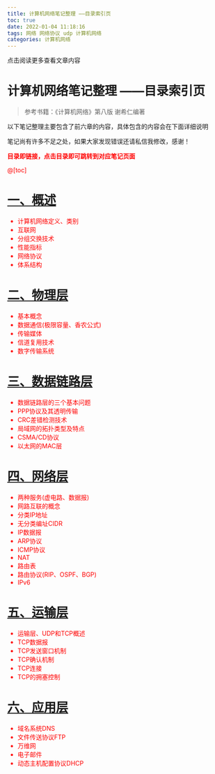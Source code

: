 ```yaml
---
title: 计算机网络笔记整理 ——目录索引页
toc: true
date: 2022-01-04 11:18:16
tags: 网络 网络协议 udp 计算机网络
categories: 计算机网络
---
```


​​点击阅读更多查看文章内容<!--more-->

# 计算机网络笔记整理 ——目录索引页
> 参考书籍：《计算机网络》第八版 谢希仁编著

以下笔记整理主要包含了前六章的内容，具体包含的内容会在下面详细说明

笔记尚有许多不足之处，如果大家发现错误还请私信我修改，感谢！

<font color="red">**目录即链接，点击目录即可跳转到对应笔记页面**<font>

@[toc]


# [一、概述](https://blog.csdn.net/shn111/article/details/122223595?spm=1001.2014.3001.5501)
- 计算机网络定义、类别
- 互联网
- 分组交换技术
- 性能指标
- 网络协议
- 体系结构

# [二、物理层](https://blog.csdn.net/shn111/article/details/122277526?spm=1001.2014.3001.5501)
- 基本概念
- 数据通信(极限容量、香农公式)
- 传输媒体
- 信道复用技术
- 数字传输系统
# [三、数据链路层](https://blog.csdn.net/shn111/article/details/122279393?spm=1001.2014.3001.5501)
- 数据链路层的三个基本问题
- PPP协议及其透明传输
- CRC差错检测技术
- 局域网的拓扑类型及特点
- CSMA/CD协议
- 以太网的MAC层

# [四、网络层](https://blog.csdn.net/shn111/article/details/122286661?spm=1001.2014.3001.5501)
- 两种服务(虚电路、数据报)
- 网路互联的概念
- 分类IP地址
- 无分类编址CIDR
- IP数据报
- ARP协议
- ICMP协议
- NAT
- 路由表
- 路由协议(RIP、OSPF、BGP)
- IPv6

# [五、运输层](https://blog.csdn.net/shn111/article/details/122290776?spm=1001.2014.3001.5501)
- 运输层、UDP和TCP概述
- TCP数据报
- TCP发送窗口机制
- TCP确认机制
- TCP连接
- TCP的拥塞控制

# [六、应用层](https://blog.csdn.net/shn111/article/details/122295095?spm=1001.2014.3001.5501)
- 域名系统DNS
- 文件传送协议FTP
- 万维网
- 电子邮件
- 动态主机配置协议DHCP
